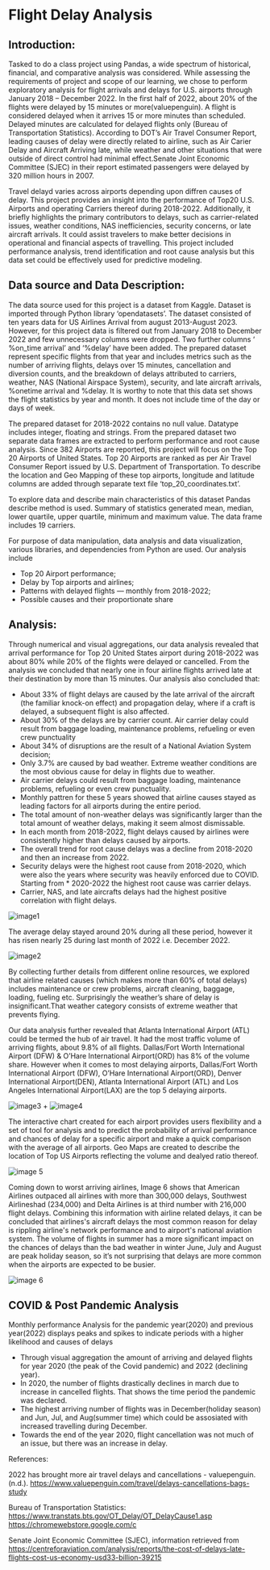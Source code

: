 # Flight Delay Analysis


## Introduction:
Tasked to do a class project using Pandas, a wide spectrum of historical, financial, and comparative analysis was considered. While assessing the requirements of project and scope of our learning, we chose to perform exploratory analysis for flight arrivals and delays for U.S. airports through January 2018 – December 2022. In the first half of 2022, about 20% of the flights were delayed by 15 minutes or more(valuepenguin). A flight is considered delayed when it arrives 15 or more minutes than scheduled.  Delayed minutes are calculated for delayed flights only (Bureau of Transportation Statistics). According to DOT’s Air Travel Consumer Report, leading causes of delay were directly related to airline, such as Air Carier Delay and Aircraft Arriving late, while weather and other situations that were outside of direct control had minimal effect.Senate Joint Economic Committee (SJEC) in their report estimated passengers were delayed by 320 million hours in 2007. 

Travel delayd varies across airports depending upon diffren causes of delay. This project provides an insight into the performance of Top20 U.S. Airports and operating Carriers thereof during 2018-2022. Additionally, it briefly highlights the primary contributors to delays, such as carrier-related issues, weather conditions, NAS inefficiencies, security concerns, or late aircraft arrivals. It could assist travelers to make better decisions in operational and financial aspects of travelling. This project included performance analysis, trend identification and root cause analysis but this data set could be effectively used for predictive modeling.

## Data source and Data Description:
The data source used for this project is a dataset from Kaggle. Dataset is imported through Python library ‘opendatasets’. The dataset consisted of ten years data for US Airlines Arrival from august 2013-August 2023. However, for this project data is filtered out from January 2018 to December 2022 and few unnecessary columns were dropped. Two further columns ‘ %on_time arrival’  and ‘%delay’ have been added. The prepared dataset represent specific flights from that year and includes metrics such as the number of arriving flights, delays over 15 minutes, cancellation and diversion counts, and the breakdown of delays attributed to carriers, weather, NAS (National Airspace System), security, and late aircraft arrivals,  %onetime arrival  and %delay. It is worthy to note that this data set shows the flight statistics by year and month. It does not include time of the day or days of week.

The prepared dataset for 2018-2022 contains no null value. Datatype includes integer, floating and strings. From the prepared dataset two separate data frames are extracted to perform performance and root cause analysis. Since 382 Airports are reported, this project will focus on the Top 20 Airports of United States.  Top 20 Airports are ranked as per Air Travel Consumer Report issued by U.S. Department of Transportation. To describe the location and Geo Mapping of these top airports, longitude and latitude columns are added through separate text file ‘top_20_coordinates.txt’.

To explore data and describe main characteristics of this dataset Pandas describe method is used.  Summary of statistics generated mean, median, lower quartile, upper quartile, minimum and maximum value. The data frame includes 19 carriers.

For purpose of data manipulation, data analysis and data visualization, various libraries, and dependencies from Python are used.
Our analysis include
        
* Top 20 Airport performance;
* Delay by Top airports and airlines;
* Patterns with delayed flights — monthly from 2018-2022;
* Possible causes and their proportionate share

## Analysis:

Through numerical and visual aggregations, our data analysis revealed that arrival performance for Top 20 United States airport during 2018-2022 was about 80%  while 20% of the flights were delayed or cancelled. From the analysis we concluded that nearly one in four airline flights arrived late at their destination by more than 15 minutes. Our analysis also concluded that:

* About 33% of flight delays are caused by the late arrival of the aircraft (the familiar knock-on effect) and propagation delay, where if a craft is delayed, a subsequent flight is also affected.
* About 30% of the delays are by carrier count. Air carrier delay could result from baggage loading, maintenance problems, refueling or even crew punctuality
* About 34% of disruptions are the result of a National Aviation System decision;
* Only 3.7% are caused by bad weather. Extreme weather conditions are the most obvious cause for delay in flights due to weather.
* Air carrier delays could result from baggage loading, maintenance problems, refueling or even crew punctuality.
* Monthly pattren for these 5 years showed that airline causes stayed as leading factors for all airports during the entire period. 
* The total amount of non-weather delays was significantly larger than the total amount of weather delays, making it seem almost dismissable.
* In each month from 2018-2022, flight delays caused by airlines were consistently higher than delays caused by airports.
* The overall trend for root cause delays was a decline from 2018-2020 and then an increase from 2022.
* Security delays were the highest root cause from 2018-2020, which were also the years where security was heavily enforced due to COVID. Starting from * 2020-2022 the highest root cause was carrier delays.
* Carrier, NAS, and late aircrafts delays had the highest positive correlation with flight delays.


![image1](snapshot_delay_by_cause.png)

 The average delay stayed around 20% during all these period, however it has risen nearly 25 during last month of 2022 i.e. December 2022.
 
 
![image2](fast_fact_chart.png)


By collecting further details from different online resources, we explored that airline related causes (which makes more than 60% of total delays) includes maintenance or crew problems, aircraft cleaning, baggage, loading, fueling etc.  Surprisingly the weather’s share of delay is insignificant.That weather category consists of extreme weather that prevents flying. 

Our data analysis further revealed that Atlanta International Airport (ATL) could be termed the hub of air travel. It had the most traffic volume of arriving flights, about 9.8% of all flights. Dallas/Fort Worth International Airport (DFW) & O’Hare International Airport(ORD)  has 8% of the volume share. However when it comes to most delaying airports, Dallas/Fort Worth International Airport (DFW), O’Hare International Airport(ORD), Denver International Airport(DEN), Atlanta International Airport (ATL)  and Los Angeles International Airport(LAX) are the top 5 delaying airports.


![image3](top_20_airports.png)     +   ![image4](most_delaying_airports.png)

        
The interactive chart created for each airport provides users flexibility and a set of tool for analysis and to predict the probability of arrival performance and chances of delay for a specific airport and make a quick comparison with the average of all airports. Geo Maps are created to describe the location of Top US Airports reflecting the volume and dealyed ratio thereof.


![image 5](interactive_pie_chart.png)

Coming down to worst arriving airlines, Image 6 shows that American Airlines outpaced all airlines with more than 300,000 delays, Southwest Airlineshad (234,000) and Delta Airlines is at third number with 216,000 flight delays. Combining this information with airline related delays, it can be concluded that airlines's aircraft delays the most common reason for delay is rippling airline's network performance and to airport's national aviation system. The volume of flights in summer has a more significant impact on the chances of delays than the bad weather in winter June, July and August are peak holiday season, so it’s not surprising that delays are more common when the airports are expected to be busier. 

![image 6](problematic_airlines.png)


## COVID & Post Pandemic Analysis

Monthly performance Analysis for the pandemic year(2020) and previous year(2022) displays peaks and spikes to indicate periods with a higher likelihood and causes of delays


* Through visual aggregation the amount of arriving and delayed flights for year 2020 (the peak of the Covid pandemic) and 2022 (declining year).
* In 2020, the number of flights drastically declines in march due to increase in cancelled flights. That shows the time period the pandemic was declared.
* The highest arriving number of flights was in December(holiday season) and Jun, Jul, and Aug(summer time) which could be assosiated with increased travelling during December.
* Towards the end of the year 2020, flight cancellation was not much of an issue, but there was an increase in delay. 


References:

2022 has brought more air travel delays and cancellations - valuepenguin. (n.d.). https://www.valuepenguin.com/travel/delays-cancellations-bags-study 

Bureau of Transportation Statistics: https://www.transtats.bts.gov/OT_Delay/OT_DelayCause1.asp
https://chromewebstore.google.com/c

Senate Joint Economic Committee (SJEC), information retrieved from https://centreforaviation.com/analysis/reports/the-cost-of-delays-late-flights-cost-us-economy-usd33-billion-39215
